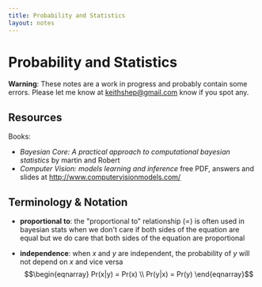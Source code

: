 ```yaml
---
title: Probability and Statistics
layout: notes
---
```


# Probability and Statistics

__Warning__: These notes are a work in progress and probably contain some errors. Please let me know at [keithshep@gmail.com](mailto:keithshep@gmail.com) know if you spot any.

## Resources

Books:

* *Bayesian Core: A practical approach to computational bayesian statistics* by martin and Robert
* *Computer Vision: models learning and inference* free PDF, answers and slides at http://www.computervisionmodels.com/

## Terminology & Notation

* __proportional to__: the "proportional to" relationship ($\propto$) is often used in bayesian stats when we don't care if both sides of the equation are equal but we do care that both sides of the equation are proportional

* __independence__: when $x$ and $y$ are independent, the probability of $y$ will not depend on $x$ and vice versa
  $$\begin{eqnarray}
  Pr(x|y) = Pr(x) \\
  Pr(y|x) = Pr(y)
  \end{eqnarray}$$
